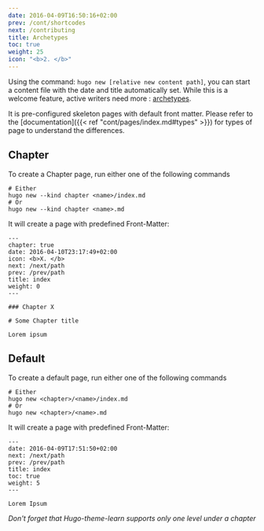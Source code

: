 ```yaml
---
date: 2016-04-09T16:50:16+02:00
prev: /cont/shortcodes
next: /contributing
title: Archetypes
toc: true
weight: 25
icon: "<b>2. </b>"
---
```


Using the command: `hugo new [relative new content path]`, you can start a content file with the date and title automatically set. While this is a welcome feature, active writers need more : [archetypes](https://gohugo.io/content/archetypes/).

It is pre-configured skeleton pages with default front matter. Please refer to the [documentation]({{< ref "cont/pages/index.md#types" >}}) for types of page to understand the differences.

## Chapter

To create a Chapter page, run either one of the following commands

```
# Either
hugo new --kind chapter <name>/index.md
# Or
hugo new --kind chapter <name>.md
```

It will create a page with predefined Front-Matter:

    ---
    chapter: true
    date: 2016-04-10T23:17:49+02:00
    icon: <b>X. </b>
    next: /next/path
    prev: /prev/path
    title: index
    weight: 0
    ---

    ### Chapter X

    # Some Chapter title

    Lorem ipsum


## Default

To create a default page, run either one of the following commands

```
# Either
hugo new <chapter>/<name>/index.md
# Or
hugo new <chapter>/<name>.md
```

It will create a page with predefined Front-Matter:

    ---
    date: 2016-04-09T17:51:50+02:00
    next: /next/path
    prev: /prev/path
    title: index
    toc: true
    weight: 5
    ---

    Lorem Ipsum

*Don't forget that Hugo-theme-learn supports only one level under a chapter*
